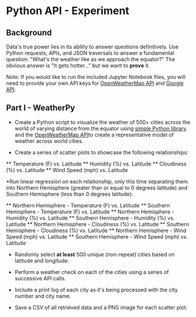 # Python API - Experiment

## Background

Data's true power lies in its ability to answer questions definitively. Use Python requests, APIs, and JSON traversals to answer a fundamental question: "What's the weather like as we approach the equator?" The obvious answer is "It gets hotter..." but we want to **prove** it.

Note: If you would like to run the included Jupyter Notebook files, you will need to provide your own API keys for [OpenWeatherMap API](https://openweathermap.org/api) and [Google API](https://console.developers.google.com/).


## Part I - WeatherPy

* Create a Python script to visualize the weather of 500+ cities across the world of varying distance from the equator using [simple Python library](https://pypi.python.org/pypi/citipy) and the [OpenWeatherMap API](https://openweathermap.org/api)to create a representative model of weather across world cities.

* Create a series of scatter plots to showcase the following relationships:

** Temperature (F) vs. Latitude
** Humidity (%) vs. Latitude
** Cloudiness (%) vs. Latitude
** Wind Speed (mph) vs. Latitude

*Run linear regression on each relationship, only this time separating them into Northern Hemisphere (greater than or equal to 0 degrees latitude) and Southern Hemisphere (less than 0 degrees latitude):

** Northern Hemisphere - Temperature (F) vs. Latitude
** Southern Hemisphere - Temperature (F) vs. Latitude
** Northern Hemisphere - Humidity (%) vs. Latitude
** Southern Hemisphere - Humidity (%) vs. Latitude
** Northern Hemisphere - Cloudiness (%) vs. Latitude
** Southern Hemisphere - Cloudiness (%) vs. Latitude
** Northern Hemisphere - Wind Speed (mph) vs. Latitude
** Southern Hemisphere - Wind Speed (mph) vs. Latitude

* Randomly select **at least** 500 unique (non-repeat) cities based on latitude and longitude.

* Perform a weather check on each of the cities using a series of successive API calls.

* Include a print log of each city as it's being processed with the city number and city name.

* Save a CSV of all retrieved data and a PNG image for each scatter plot.

